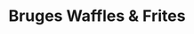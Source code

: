 ---
title: "Bruges Waffles & Frites"
url: /salt-lake-city/bruges-waffles-and-frites/
shop: confectionery
---